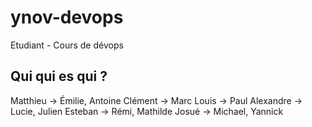 # ynov-devops
Etudiant - Cours de dévops

## Qui qui es qui ?

Matthieu -> Émilie, Antoine
Clément -> Marc
Louis -> Paul
Alexandre -> Lucie, Julien
Esteban -> Rémi, Mathilde
Josué -> Michael, Yannick

